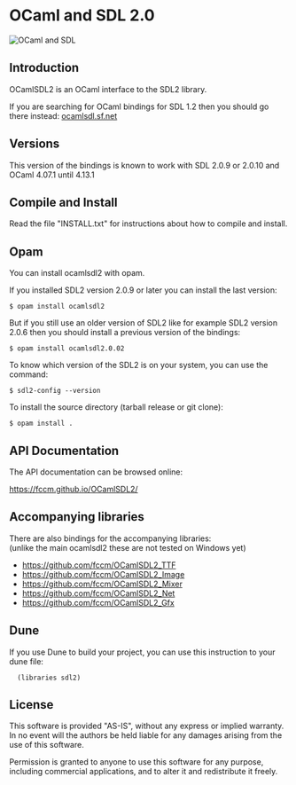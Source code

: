 # OCaml and SDL 2.0

![OCaml and SDL](
http://openclipart.org/image/250px/svg_to_png/174316/games.png)

## Introduction

OCamlSDL2 is an OCaml interface to the SDL2 library.

If you are searching for OCaml bindings for SDL 1.2
then you should go there instead:
  [ocamlsdl.sf.net](
  http://ocamlsdl.sourceforge.net/)


## Versions

This version of the bindings is known to work with
SDL 2.0.9 or 2.0.10 and OCaml 4.07.1 until 4.13.1


## Compile and Install

Read the file "INSTALL.txt" for instructions about how
to compile and install.


## Opam

You can install ocamlsdl2 with opam.

If you installed SDL2 version 2.0.9 or later you can install the last version:
```
$ opam install ocamlsdl2
```
But if you still use an older version of SDL2 like for example SDL2 version
2.0.6 then you should install a previous version of the bindings:
```
$ opam install ocamlsdl2.0.02
```
To know which version of the SDL2 is on your system, you can use the command:
```
$ sdl2-config --version
```
To install the source directory (tarball release or git clone):
```
$ opam install .
```


## API Documentation

The API documentation can be browsed online:

https://fccm.github.io/OCamlSDL2/


## Accompanying libraries

There are also bindings for the accompanying libraries:  
(unlike the main ocamlsdl2 these are not tested on Windows yet)

- https://github.com/fccm/OCamlSDL2_TTF
- https://github.com/fccm/OCamlSDL2_Image
- https://github.com/fccm/OCamlSDL2_Mixer
- https://github.com/fccm/OCamlSDL2_Net
- https://github.com/fccm/OCamlSDL2_Gfx


## Dune

If you use Dune to build your project, you can use this instruction
to your dune file:
```
  (libraries sdl2)
```

## License

This software is provided "AS-IS", without any express
or implied warranty.
In no event will the authors be held liable for any
damages arising from the use of this software.

Permission is granted to anyone to use this software
for any purpose, including commercial applications,
and to alter it and redistribute it freely.

